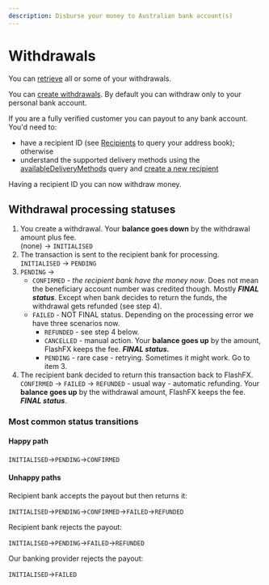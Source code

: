 ```yaml
---
description: Disburse your money to Australian bank account(s)
---
```


# Withdrawals

You can [retrieve](query-withdrawals.md) all or some of your withdrawals.

You can [create withdrawals](withdraw-funds.md). By default you can withdraw only to your personal bank account.

If you are a fully verified customer you can payout to any bank account. You'd need to:

* have a recipient ID (see [Recipients](../recipients/) to query your address book); otherwise
* understand the supported delivery methods using the [availableDeliveryMethods](../recipients/required-fields.md) query and [create a new recipient](../recipients/#create-a-recipient)

Having a recipient ID you can now withdraw money.

## Withdrawal processing statuses

1. You create a withdrawal. Your **balance goes down** by the withdrawal amount plus fee.\
   (none) → `INITIALISED`
2. The transaction is sent to the recipient bank for processing.\
   `INITIALISED` → `PENDING`
3. `PENDING` →
   * `CONFIRMED` - _the recipient bank have the money now_. Does not mean the beneficiary account number was credited though. Mostly _**FINAL status**_. Except when bank decides to return the funds, the withdrawal gets refunded (see step 4).
   * `FAILED` - NOT FINAL status. Depending on the processing error we have three scenarios now.
     * `REFUNDED` - see step 4 below.
     * `CANCELLED` - manual action. Your **balance goes up** by the amount, FlashFX keeps the fee. _**FINAL status.**_
     * `PENDING` - rare case - retrying. Sometimes it might work. Go to item 3.
4. The recipient bank decided to return this transaction back to FlashFX.\
   `CONFIRMED` → `FAILED` → `REFUNDED` - usual way - automatic refunding. Your **balance goes up** by the withdrawal amount, FlashFX keeps the fee. _**FINAL status**_.

### Most common status transitions

#### Happy path

`INITIALISED`→`PENDING`→`CONFIRMED`

#### Unhappy paths

Recipient bank accepts the payout but then returns it:

`INITIALISED`→`PENDING`→`CONFIRMED`→`FAILED`→`REFUNDED`

Recipient bank rejects the payout:

`INITIALISED`→`PENDING`→`FAILED`→`REFUNDED`

Our banking provider rejects the payout:

`INITIALISED`→`FAILED`
